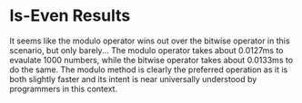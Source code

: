 # Is-Even Results

It seems like the modulo operator wins out over the bitwise operator in this scenario, but only barely...
The modulo operator takes about 0.0127ms to evaulate 1000 numbers, while the bitwise operator takes about 0.0133ms to do the same.
The modulo method is clearly the preferred operation as it is both slightly faster and its intent is near universally understood by programmers in this context.
